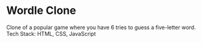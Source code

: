 # Wordle Clone
Clone of a popular game where you have 6 tries to guess a five-letter word. Tech Stack: HTML, CSS, JavaScript
